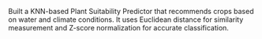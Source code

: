 Built a KNN-based Plant Suitability Predictor that recommends crops based on water and climate conditions. It uses Euclidean distance for similarity measurement and Z-score normalization for accurate classification.
